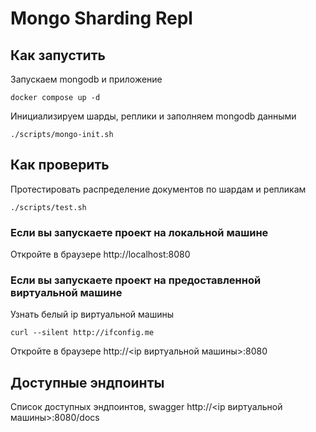 # Mongo Sharding Repl

## Как запустить

Запускаем mongodb и приложение

```shell
docker compose up -d
```

Инициализируем шарды, реплики и заполняем mongodb данными

```shell
./scripts/mongo-init.sh
```

## Как проверить

Протестировать распределение документов по шардам и репликам

```shell
./scripts/test.sh
```

### Если вы запускаете проект на локальной машине

Откройте в браузере http://localhost:8080

### Если вы запускаете проект на предоставленной виртуальной машине

Узнать белый ip виртуальной машины

```shell
curl --silent http://ifconfig.me
```

Откройте в браузере http://<ip виртуальной машины>:8080

## Доступные эндпоинты

Список доступных эндпоинтов, swagger http://<ip виртуальной машины>:8080/docs